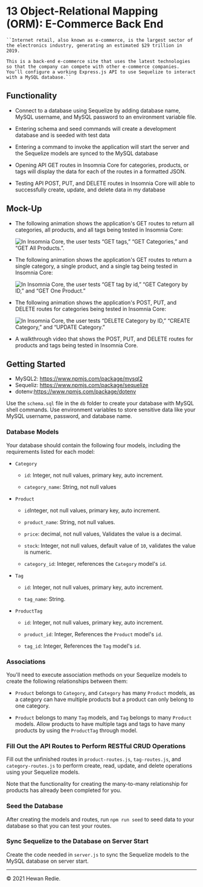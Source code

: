 # 13 Object-Relational Mapping (ORM): E-Commerce Back End


    ``Internet retail, also known as e-commerce, is the largest sector of the electronics industry, generating an estimated $29 trillion in 2019. 
    
    This is a back-end e-commerce site that uses the latest technologies so that the company can compete with other e-commerce companies. You’ll configure a working Express.js API to use Sequelize to interact with a MySQL database.``



## Functionality 

* Connect to a database using Sequelize by adding database name, MySQL username, and MySQL password to an environment variable file.

* Entering schema and seed commands will create a development database and is seeded with test data

* Entering a command to invoke the application will start the server and the Sequelize models are synced to the MySQL database

* Opening API GET routes in Insomnia Core for categories, products, or tags will display the data for each of the routes in a formatted JSON.

* Testing API POST, PUT, and DELETE routes in Insomnia Core will able to successfully create, update, and delete data in my database

## Mock-Up

* The following animation shows the application's GET routes to return all categories, all products, and all tags being tested in Insomnia Core:

    ![In Insomnia Core, the user tests “GET tags,” “GET Categories,” and “GET All Products.”.](./Assets/13-orm-homework-demo-01.gif)

* The following animation shows the application's GET routes to return a single category, a single product, and a single tag being tested in Insomnia Core:

    ![In Insomnia Core, the user tests “GET tag by id,” “GET Category by ID,” and “GET One Product.”](./Assets/13-orm-homework-demo-02.gif)

* The following animation shows the application's POST, PUT, and DELETE routes for categories being tested in Insomnia Core:

    ![In Insomnia Core, the user tests “DELETE Category by ID,” “CREATE Category,” and “UPDATE Category.”](./Assets/13-orm-homework-demo-03.gif)

* A walkthrough video that shows the POST, PUT, and DELETE routes for products and tags being tested in Insomnia Core.

## Getting Started

* MySQL2: https://www.npmjs.com/package/mysql2
* Sequeliz: https://www.npmjs.com/package/sequelize
* dotenv:https://www.npmjs.com/package/dotenv

Use the `schema.sql` file in the `db` folder to create your database with MySQL shell commands. Use environment variables to store sensitive data like your MySQL username, password, and database name.

### Database Models

Your database should contain the following four models, including the requirements listed for each model:

* `Category`

  * `id`: Integer, not null values, primary key, auto increment.

  * `category_name`: String, not null values

* `Product`

  * `id`Integer, not null values, primary key, auto increment.

  * `product_name`: String, not null values.

  * `price`: decimal, not null values, Validates the value is a decimal.

  * `stock`: Integer, not null values, default value of `10`, validates the value is numeric.

  * `category_id`: Integer, references the `Category` model's `id`.

* `Tag`

  * `id`: Integer, not null values, primary key, auto increment.

  * `tag_name`: String.

* `ProductTag`

  * `id`: Integer, not null values, primary key, auto increment.

  * `product_id`: Integer, References the `Product` model's `id`.

  * `tag_id`: Integer, References the `Tag` model's `id`.

### Associations

You'll need to execute association methods on your Sequelize models to create the following relationships between them:

* `Product` belongs to `Category`, and `Category` has many `Product` models, as a category can have multiple products but a product can only belong to one category.

* `Product` belongs to many `Tag` models, and `Tag` belongs to many `Product` models. Allow products to have multiple tags and tags to have many products by using the `ProductTag` through model.


### Fill Out the API Routes to Perform RESTful CRUD Operations

Fill out the unfinished routes in `product-routes.js`, `tag-routes.js`, and `category-routes.js` to perform create, read, update, and delete operations using your Sequelize models.

Note that the functionality for creating the many-to-many relationship for products has already been completed for you.


### Seed the Database

After creating the models and routes, run `npm run seed` to seed data to your database so that you can test your routes.

### Sync Sequelize to the Database on Server Start

Create the code needed in `server.js` to sync the Sequelize models to the MySQL database on server start.


---
© 2021 Hewan Redie.
